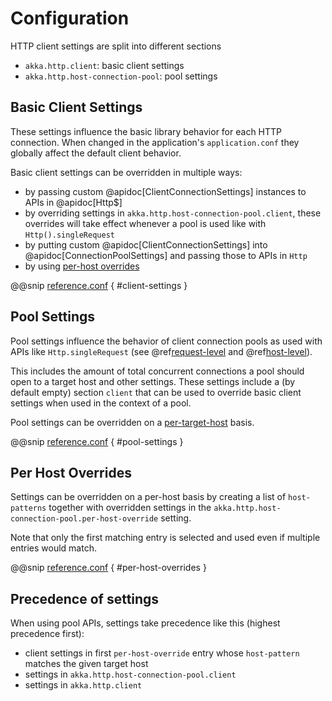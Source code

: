 # Configuration

HTTP client settings are split into different sections  
 
 * `akka.http.client`: basic client settings
 * `akka.http.host-connection-pool`: pool settings
 
## Basic Client Settings

These settings influence the basic library behavior for each HTTP connection. When changed in the application's
`application.conf` they globally affect the default client behavior.

Basic client settings can be overridden in multiple ways:

 * by passing custom @apidoc[ClientConnectionSettings] instances to APIs in @apidoc[Http$]
 * by overriding settings in `akka.http.host-connection-pool.client`, these overrides will take effect whenever a pool is used
   like with `Http().singleRequest`
 * by putting custom @apidoc[ClientConnectionSettings] into @apidoc[ConnectionPoolSettings] and passing those to APIs in `Http`
 * by using [per-host overrides](#per-host-overrides)

@@snip [reference.conf](/http-core/src/main/resources/reference.conf) { #client-settings }

## Pool Settings

Pool settings influence the behavior of client connection pools as used with APIs like `Http.singleRequest`
(see @ref[request-level](request-level.md) and @ref[host-level](host-level.md)).

This includes the amount of total concurrent connections a pool should open to a target host and other settings.
These settings include a (by default empty) section `client` that can be used to override basic client settings
when used in the context of a pool.

Pool settings can be overridden on a [per-target-host](#per-host-overrides) basis.

@@snip [reference.conf](/http-core/src/main/resources/reference.conf) { #pool-settings }

## Per Host Overrides

Settings can be overridden on a per-host basis by creating a list of `host-patterns` together with overridden settings
in the `akka.http.host-connection-pool.per-host-override` setting.

Note that only the first matching entry is selected and used even if multiple entries would match.

@@snip [reference.conf](/http-core/src/main/resources/reference.conf) { #per-host-overrides }

## Precedence of settings

When using pool APIs, settings take precedence like this (highest precedence first):

 * client settings in first `per-host-override` entry whose `host-pattern` matches the given target host
 * settings in `akka.http.host-connection-pool.client`
 * settings in `akka.http.client`
